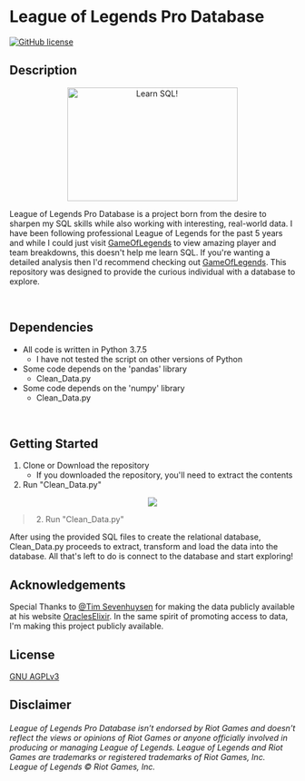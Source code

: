 # League of Legends Pro Database
[![GitHub license](https://img.shields.io/github/license/tyler-huffman/league-of-legends-pro-db)](https://github.com/tyler-huffman/league-of-legends-pro-db/blob/master/LICENSE.md)

## Description
<p align="center">
<img src="https://i.imgflip.com/1iio06.jpg"
   title="Learn SQL!"
 width=300px
height=200px
>
</p>

League of Legends Pro Database is a project born from the desire to sharpen my SQL skills while
also working with interesting, real-world data. I have been following professional League of Legends
for the past 5 years and while I could just visit [GameOfLegends](https://gol.gg/esports/home/) to view
amazing player and team breakdowns, this doesn't help me learn SQL. If you're wanting a detailed analysis
then I'd recommend checking out [GameOfLegends](https://gol.gg/esports/home/). This repository was designed
to provide the curious individual with a database to explore.

&nbsp;  

## Dependencies

* All code is written in Python 3.7.5
   * I have not tested the script on other versions of Python
* Some code depends on the 'pandas' library
    * Clean_Data.py
* Some code depends on the 'numpy' library
    * Clean_Data.py
    
&nbsp;  

## Getting Started

1. Clone or Download the repository
   * If you downloaded the repository, you'll need to extract the contents
2. Run "Clean_Data.py"

<p align="center">
<img src="https://media.tenor.com/images/599c3ef1b137e6ec091dc1ae15858301/tenor.gif">
</p>

> 2. Run "Clean_Data.py"

After using the provided SQL files to create the relational database, Clean_Data.py proceeds to extract, transform
and load the data into the database. All that's left to do is connect to the database and start exploring!

## Acknowledgements

Special Thanks to [@Tim Sevenhuysen](https://twitter.com/TimSevenhuysen)
for making the data publicly available at his website
[OraclesElixir](https://oracleselixir.com/matchdata/).
In the same spirit of promoting access to data, I'm
making this project publicly available.

## License
[GNU AGPLv3 ](https://www.gnu.org/licenses/agpl-3.0.en.html)

## Disclaimer
###### League of Legends Pro Database isn’t endorsed by Riot Games and doesn’t reflect the views or opinions of Riot Games or anyone officially involved in producing or managing League of Legends. League of Legends and Riot Games are trademarks or registered trademarks of Riot Games, Inc. League of Legends © Riot Games, Inc.
